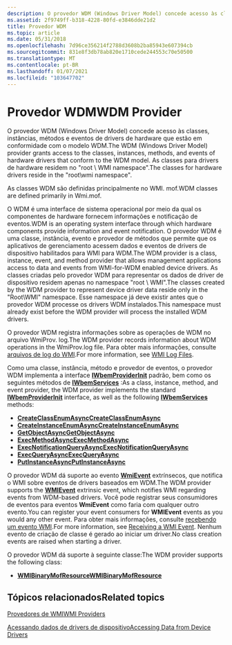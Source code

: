 ```yaml
---
description: O provedor WDM (Windows Driver Model) concede acesso às classes, instâncias, métodos e eventos de drivers de hardware que estão em conformidade com o modelo WDM.
ms.assetid: 2f9749ff-b318-4228-80fd-e3846dde21d2
title: Provedor WDM
ms.topic: article
ms.date: 05/31/2018
ms.openlocfilehash: 7d96ce356214f2788d3608b2ba85943e607394cb
ms.sourcegitcommit: 831e8f3db78ab820e1710cede244553c70e50500
ms.translationtype: MT
ms.contentlocale: pt-BR
ms.lasthandoff: 01/07/2021
ms.locfileid: "103647702"
---
```

# <a name="wdm-provider"></a><span data-ttu-id="84e52-103">Provedor WDM</span><span class="sxs-lookup"><span data-stu-id="84e52-103">WDM Provider</span></span>

<span data-ttu-id="84e52-104">O provedor WDM (Windows Driver Model) concede acesso às classes, instâncias, métodos e eventos de drivers de hardware que estão em conformidade com o modelo WDM.</span><span class="sxs-lookup"><span data-stu-id="84e52-104">The WDM (Windows Driver Model) provider grants access to the classes, instances, methods, and events of hardware drivers that conform to the WDM model.</span></span> <span data-ttu-id="84e52-105">As classes para drivers de hardware residem no "root \\ WMI namespace".</span><span class="sxs-lookup"><span data-stu-id="84e52-105">The classes for hardware drivers reside in the "root\\wmi namespace".</span></span>

<span data-ttu-id="84e52-106">As classes WDM são definidas principalmente no WMI. mof.</span><span class="sxs-lookup"><span data-stu-id="84e52-106">WDM classes are defined primarily in Wmi.mof.</span></span>

<span data-ttu-id="84e52-107">O WDM é uma interface de sistema operacional por meio da qual os componentes de hardware fornecem informações e notificação de eventos.</span><span class="sxs-lookup"><span data-stu-id="84e52-107">WDM is an operating system interface through which hardware components provide information and event notification.</span></span> <span data-ttu-id="84e52-108">O provedor WDM é uma classe, instância, evento e provedor de métodos que permite que os aplicativos de gerenciamento acessem dados e eventos de drivers de dispositivo habilitados para WMI para WDM.</span><span class="sxs-lookup"><span data-stu-id="84e52-108">The WDM provider is a class, instance, event, and method provider that allows management applications access to data and events from WMI-for-WDM enabled device drivers.</span></span> <span data-ttu-id="84e52-109">As classes criadas pelo provedor WDM para representar os dados de driver de dispositivo residem apenas no namespace "root \\ WMI".</span><span class="sxs-lookup"><span data-stu-id="84e52-109">The classes created by the WDM provider to represent device driver data reside only in the "Root\\WMI" namespace.</span></span> <span data-ttu-id="84e52-110">Esse namespace já deve existir antes que o provedor WDM processe os drivers WDM instalados.</span><span class="sxs-lookup"><span data-stu-id="84e52-110">This namespace must already exist before the WDM provider will process the installed WDM drivers.</span></span>

<span data-ttu-id="84e52-111">O provedor WDM registra informações sobre as operações de WDM no arquivo WmiProv. log.</span><span class="sxs-lookup"><span data-stu-id="84e52-111">The WDM provider records information about WDM operations in the WmiProv.log file.</span></span> <span data-ttu-id="84e52-112">Para obter mais informações, consulte [arquivos de log do WMI](/windows/desktop/WmiSdk/wmi-log-files).</span><span class="sxs-lookup"><span data-stu-id="84e52-112">For more information, see [WMI Log Files](/windows/desktop/WmiSdk/wmi-log-files).</span></span>

<span data-ttu-id="84e52-113">Como uma classe, instância, método e provedor de eventos, o provedor WDM implementa a interface [**IWbemProviderInit**](/windows/desktop/api/wbemprov/nn-wbemprov-iwbemproviderinit) padrão, bem como os seguintes métodos de [**IWbemServices**](/windows/desktop/api/wbemcli/nn-wbemcli-iwbemservices) :</span><span class="sxs-lookup"><span data-stu-id="84e52-113">As a class, instance, method, and event provider, the WDM provider implements the standard [**IWbemProviderInit**](/windows/desktop/api/wbemprov/nn-wbemprov-iwbemproviderinit) interface, as well as the following [**IWbemServices**](/windows/desktop/api/wbemcli/nn-wbemcli-iwbemservices) methods:</span></span>

-   [<span data-ttu-id="84e52-114">**CreateClassEnumAsync**</span><span class="sxs-lookup"><span data-stu-id="84e52-114">**CreateClassEnumAsync**</span></span>](/windows/desktop/api/wbemcli/nf-wbemcli-iwbemservices-createclassenumasync)
-   [<span data-ttu-id="84e52-115">**CreateInstanceEnumAsync**</span><span class="sxs-lookup"><span data-stu-id="84e52-115">**CreateInstanceEnumAsync**</span></span>](/windows/desktop/api/wbemcli/nf-wbemcli-iwbemservices-createinstanceenumasync)
-   [<span data-ttu-id="84e52-116">**GetObjectAsync**</span><span class="sxs-lookup"><span data-stu-id="84e52-116">**GetObjectAsync**</span></span>](/windows/desktop/api/wbemcli/nf-wbemcli-iwbemservices-getobjectasync)
-   [<span data-ttu-id="84e52-117">**ExecMethodAsync**</span><span class="sxs-lookup"><span data-stu-id="84e52-117">**ExecMethodAsync**</span></span>](/windows/desktop/api/wbemcli/nf-wbemcli-iwbemservices-execmethodasync)
-   [<span data-ttu-id="84e52-118">**ExecNotificationQueryAsync**</span><span class="sxs-lookup"><span data-stu-id="84e52-118">**ExecNotificationQueryAsync**</span></span>](/windows/desktop/api/wbemcli/nf-wbemcli-iwbemservices-execnotificationqueryasync)
-   [<span data-ttu-id="84e52-119">**ExecQueryAsync**</span><span class="sxs-lookup"><span data-stu-id="84e52-119">**ExecQueryAsync**</span></span>](/windows/desktop/api/wbemcli/nf-wbemcli-iwbemservices-execqueryasync)
-   [<span data-ttu-id="84e52-120">**PutInstanceAsync**</span><span class="sxs-lookup"><span data-stu-id="84e52-120">**PutInstanceAsync**</span></span>](/windows/desktop/api/wbemcli/nf-wbemcli-iwbemservices-putinstanceasync)

<span data-ttu-id="84e52-121">O provedor WDM dá suporte ao evento [**WmiEvent**](/windows/desktop/WmiCoreProv/wmievent) extrínsecos, que notifica o WMI sobre eventos de drivers baseados em WDM.</span><span class="sxs-lookup"><span data-stu-id="84e52-121">The WDM provider supports the [**WMIEvent**](/windows/desktop/WmiCoreProv/wmievent) extrinsic event, which notifies WMI regarding events from WDM-based drivers.</span></span> <span data-ttu-id="84e52-122">Você pode registrar seus consumidores de eventos para eventos **WmiEvent** como faria com qualquer outro evento.</span><span class="sxs-lookup"><span data-stu-id="84e52-122">You can register your event consumers for **WMIEvent** events as you would any other event.</span></span> <span data-ttu-id="84e52-123">Para obter mais informações, consulte [recebendo um evento WMI](/windows/desktop/WmiSdk/receiving-a-wmi-event).</span><span class="sxs-lookup"><span data-stu-id="84e52-123">For more information, see [Receiving a WMI Event](/windows/desktop/WmiSdk/receiving-a-wmi-event).</span></span> <span data-ttu-id="84e52-124">Nenhum evento de criação de classe é gerado ao iniciar um driver.</span><span class="sxs-lookup"><span data-stu-id="84e52-124">No class creation events are raised when starting a driver.</span></span>

<span data-ttu-id="84e52-125">O provedor WDM dá suporte à seguinte classe:</span><span class="sxs-lookup"><span data-stu-id="84e52-125">The WDM provider supports the following class:</span></span>

-   [<span data-ttu-id="84e52-126">**WMIBinaryMofResource**</span><span class="sxs-lookup"><span data-stu-id="84e52-126">**WMIBinaryMofResource**</span></span>](wmibinarymofresource.md)

## <a name="related-topics"></a><span data-ttu-id="84e52-127">Tópicos relacionados</span><span class="sxs-lookup"><span data-stu-id="84e52-127">Related topics</span></span>

<dl> <dt>

[<span data-ttu-id="84e52-128">Provedores de WMI</span><span class="sxs-lookup"><span data-stu-id="84e52-128">WMI Providers</span></span>](/windows/desktop/WmiSdk/wmi-providers)
</dt> <dt>

[<span data-ttu-id="84e52-129">Acessando dados de drivers de dispositivo</span><span class="sxs-lookup"><span data-stu-id="84e52-129">Accessing Data from Device Drivers</span></span>](/windows/desktop/WmiSdk/accessing-data-from-device-drivers)
</dt> </dl>

 

 
